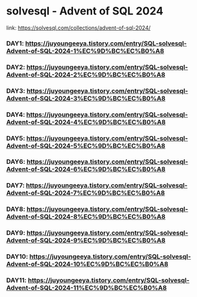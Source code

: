 # solvesql - Advent of SQL 2024
link: https://solvesql.com/collections/advent-of-sql-2024/
### DAY1: https://juyoungeeya.tistory.com/entry/SQL-solvesql-Advent-of-SQL-2024-1%EC%9D%BC%EC%B0%A8
### DAY2: https://juyoungeeya.tistory.com/entry/SQL-solvesql-Advent-of-SQL-2024-2%EC%9D%BC%EC%B0%A8
### DAY3: https://juyoungeeya.tistory.com/entry/SQL-solvesql-Advent-of-SQL-2024-3%EC%9D%BC%EC%B0%A8
### DAY4: https://juyoungeeya.tistory.com/entry/SQL-solvesql-Advent-of-SQL-2024-4%EC%9D%BC%EC%B0%A8
### DAY5: https://juyoungeeya.tistory.com/entry/SQL-solvesql-Advent-of-SQL-2024-5%EC%9D%BC%EC%B0%A8
### DAY6: https://juyoungeeya.tistory.com/entry/SQL-solvesql-Advent-of-SQL-2024-6%EC%9D%BC%EC%B0%A8
### DAY7: https://juyoungeeya.tistory.com/entry/SQL-solvesql-Advent-of-SQL-2024-7%EC%9D%BC%EC%B0%A8
### DAY8: https://juyoungeeya.tistory.com/entry/SQL-solvesql-Advent-of-SQL-2024-8%EC%9D%BC%EC%B0%A8
### DAY9: https://juyoungeeya.tistory.com/entry/SQL-solvesql-Advent-of-SQL-2024-9%EC%9D%BC%EC%B0%A8
### DAY10: https://juyoungeeya.tistory.com/entry/SQL-solvesql-Advent-of-SQL-2024-10%EC%9D%BC%EC%B0%A8
### DAY11: https://juyoungeeya.tistory.com/entry/SQL-solvesql-Advent-of-SQL-2024-11%EC%9D%BC%EC%B0%A8
